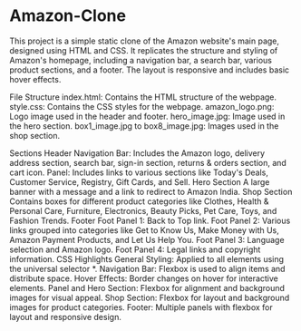 # Amazon-Clone

This project is a simple static clone of the Amazon website's main page, designed using HTML and CSS. It replicates the structure and styling of Amazon's homepage, including a navigation bar, a search bar, various product sections, and a footer. The layout is responsive and includes basic hover effects.

File Structure
index.html: Contains the HTML structure of the webpage.
style.css: Contains the CSS styles for the webpage.
amazon_logo.png: Logo image used in the header and footer.
hero_image.jpg: Image used in the hero section.
box1_image.jpg to box8_image.jpg: Images used in the shop section.

Sections
Header
Navigation Bar: Includes the Amazon logo, delivery address section, search bar, sign-in section, returns & orders section, and cart icon.
Panel: Includes links to various sections like Today's Deals, Customer Service, Registry, Gift Cards, and Sell.
Hero Section
A large banner with a message and a link to redirect to Amazon India.
Shop Section
Contains boxes for different product categories like Clothes, Health & Personal Care, Furniture, Electronics, Beauty Picks, Pet Care, Toys, and Fashion Trends.
Footer
Foot Panel 1: Back to Top link.
Foot Panel 2: Various links grouped into categories like Get to Know Us, Make Money with Us, Amazon Payment Products, and Let Us Help You.
Foot Panel 3: Language selection and Amazon logo.
Foot Panel 4: Legal links and copyright information.
CSS Highlights
General Styling: Applied to all elements using the universal selector *.
Navigation Bar: Flexbox is used to align items and distribute space.
Hover Effects: Border changes on hover for interactive elements.
Panel and Hero Section: Flexbox for alignment and background images for visual appeal.
Shop Section: Flexbox for layout and background images for product categories.
Footer: Multiple panels with flexbox for layout and responsive design.
